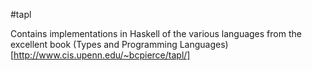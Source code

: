 #tapl

Contains implementations in Haskell of the various languages from the excellent book (Types and Programming Languages)[http://www.cis.upenn.edu/~bcpierce/tapl/]
